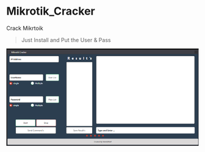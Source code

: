 # Mikrotik_Cracker
Crack Mikrtoik

> Just Install and Put the User & Pass

![GitHub Logo](/Capture.png)

